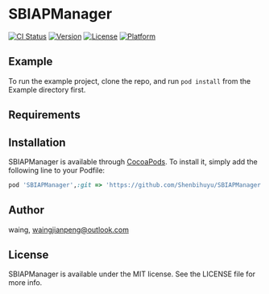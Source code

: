 # SBIAPManager

[![CI Status](https://img.shields.io/travis/waing/SBIAPManager.svg?style=flat)](https://travis-ci.org/waing/SBIAPManager)
[![Version](https://img.shields.io/cocoapods/v/SBIAPManager.svg?style=flat)](https://cocoapods.org/pods/SBIAPManager)
[![License](https://img.shields.io/cocoapods/l/SBIAPManager.svg?style=flat)](https://cocoapods.org/pods/SBIAPManager)
[![Platform](https://img.shields.io/cocoapods/p/SBIAPManager.svg?style=flat)](https://cocoapods.org/pods/SBIAPManager)

## Example

To run the example project, clone the repo, and run `pod install` from the Example directory first.

## Requirements

## Installation

SBIAPManager is available through [CocoaPods](https://cocoapods.org). To install
it, simply add the following line to your Podfile:

```ruby
pod 'SBIAPManager',:git => 'https://github.com/Shenbihuyu/SBIAPManager.git'
```

## Author

waing, waingjianpeng@outlook.com

## License

SBIAPManager is available under the MIT license. See the LICENSE file for more info.
